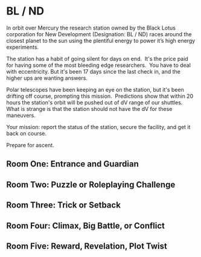 # BL / ND


In orbit over Mercury the research station owned by the Black Lotus corporation for New Development (Designation: BL / ND) races around the closest planet to the sun using the plentiful energy to power it’s high energy experiments.  


The station has a habit of going silent for days on end.  It's the price paid for having some of the most bleeding edge researchers.  You have to deal with eccentricity. But it's been 17 days since the last check in, and the higher ups are wanting answers.


Polar telescopes have been keeping an eye on the station, but it's been drifting off course, prompting this mission.  Predictions show that within 20 hours the station's orbit will be pushed out of dV range of our shuttles. What is strange is that the station should not have the dV for these maneuvers.


Your mission: report the status of the station, secure the facility, and get it back on course.


Prepare for ascent.


## Room One: Entrance and Guardian


## Room Two: Puzzle or Roleplaying Challenge


## Room Three: Trick or Setback


## Room Four: Climax, Big Battle, or Conflict


## Room Five: Reward, Revelation, Plot Twist

